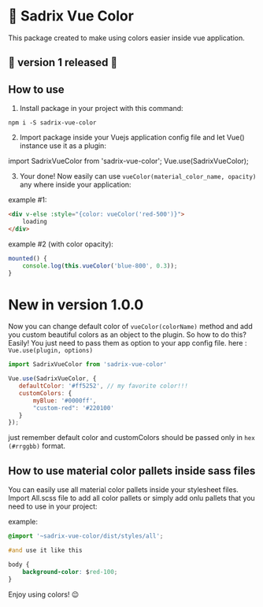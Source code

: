 # 🎨 Sadrix Vue Color
This package created to make using colors easier inside vue application.

## 🎉 version 1 released 🎈

## How to use
1. Install package in your project with this command:

`npm i -S sadrix-vue-color`

2. Import package inside your Vuejs application config file and let Vue() instance use it as a plugin:

import SadrixVueColor from 'sadrix-vue-color';
Vue.use(SadrixVueColor);

3. Your done! Now easily can use `vueColor(material_color_name, opacity)` any where inside your application:

example #1:

``` html
<div v-else :style="{color: vueColor('red-500')}">
    loading
</div>
```

example #2 (with color opacity):

``` javascript
mounted() {
    console.log(this.vueColor('blue-800', 0.3));
}
```

# New in version 1.0.0
Now you can change default color of `vueColor(colorName)` method and add you custom beautiful colors as an object to the plugin. So how to do this?
Easily! You just need to pass them as option to your app config file.
here : `Vue.use(plugin, options)`
 ``` javascript
import SadrixVueColor from 'sadrix-vue-color'

Vue.use(SadrixVueColor, {
    defaultColor: '#ff5252', // my favorite color!!!
    customColors: {
        myBlue: '#0000ff',
        "custom-red": '#220100'
    }
});
```
just remember default color and customColors should be passed only in `hex (#rrggbb)` format.

## How to use material color pallets inside sass files

You can easily use all material color pallets inside your stylesheet files.
Import All.scss file to add all color pallets or simply add onlu pallets that you need to use in your project:

example:

``` css
@import '~sadrix-vue-color/dist/styles/all';

#and use it like this

body {
    background-color: $red-100;
}
```

Enjoy using colors! 😉

